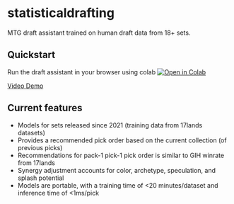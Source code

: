# statisticaldrafting
MTG draft assistant trained on human draft data from 18+ sets.

## Quickstart
Run the draft assistant in your browser using colab [![Open in Colab](https://colab.research.google.com/assets/colab-badge.svg)](https://colab.research.google.com/github/danieljbrooks/statistical-drafting/blob/main/notebooks/colab_draft_assistant.ipynb)

[Video Demo](https://www.youtube.com/watch?v=RnHF_pV1Zhw)

## Current features
- Models for sets released since 2021 (training data from 17lands datasets)
- Provides a recommended pick order based on the current collection (of previous picks)
- Recommendations for pack-1 pick-1 pick order is similar to GIH winrate from 17lands 
- Synergy adjustment accounts for color, archetype, speculation, and splash potential 
- Models are portable, with a training time of <20 minutes/dataset and inference time of <1ms/pick
